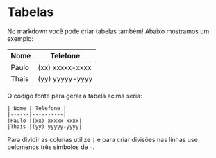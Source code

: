 # Tabelas

No markdown você pode criar tabelas também! Abaixo mostramos um exemplo:

| Nome | Telefone |
|------|----------|
|Paulo |(xx) xxxxx-xxxx|
|Thaís |(yy) yyyyy-yyyy|

O código fonte para gerar a tabela acima seria:

```
| Nome | Telefone |
|------|----------|
|Paulo |(xx) xxxxx-xxxx|
|Thaís |(yy) yyyyy-yyyy|
```

Para dividir as colunas utilize `|` e para criar divisões nas linhas use pelomenos três símbolos de `-`.
